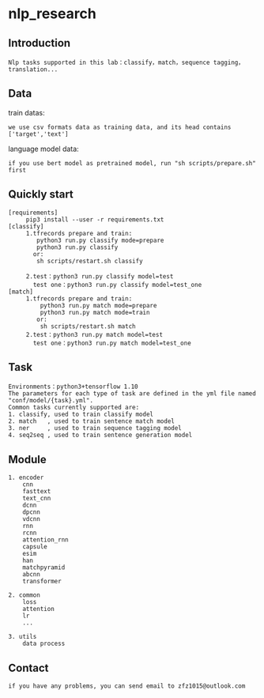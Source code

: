 # nlp_research


## Introduction
  
    Nlp tasks supported in this lab：classify，match，sequence tagging，translation...

## Data
train datas:

    we use csv formats data as training data, and its head contains ['target','text']

language model data:

    if you use bert model as pretrained model, run "sh scripts/prepare.sh" first

## Quickly start
    [requirements]
         pip3 install --user -r requirements.txt
    [classify]
         1.tfrecords prepare and train:
            python3 run.py classify mode=prepare
            python3 run.py classify 
           or:
            sh scripts/restart.sh classify
         
         2.test：python3 run.py classify model=test
           test one：python3 run.py classify model=test_one
    [match]
         1.tfrecords prepare and train:
             python3 run.py match mode=prepare
             python3 run.py match mode=train
            or:
             sh scripts/restart.sh match
         2.test：python3 run.py match model=test
           test one：python3 run.py match model=test_one
## Task

    Environments：python3+tensorflow 1.10
    The parameters for each type of task are defined in the yml file named "conf/model/{task}.yml".
    Common tasks currently supported are:
    1. classify, used to train classify model
    2. match   , used to train sentence match model
    3. ner     , used to train sequence tagging model
    4. seq2seq , used to train sentence generation model

## Module

    1. encoder
        cnn
        fasttext
        text_cnn
        dcnn
        dpcnn
        vdcnn
        rnn        
        rcnn
        attention_rnn
        capsule
        esim
        han
        matchpyramid
        abcnn
        transformer
  
    2. common 
        loss
        attention
        lr
        ...
    
    3. utils
        data process
## Contact

    if you have any problems, you can send email to zfz1015@outlook.com
    
  

